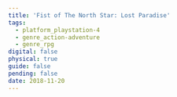 ```yaml
---
title: 'Fist of The North Star: Lost Paradise'
tags:
  - platform_playstation-4
  - genre_action-adventure
  - genre_rpg
digital: false
physical: true
guide: false
pending: false
date: 2018-11-20
---
```

